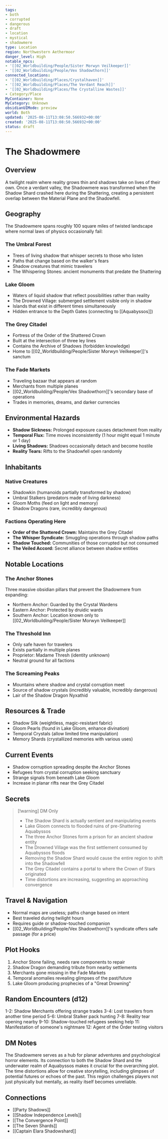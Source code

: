 ```yaml
---
tags:
- both
- corrupted
- dangerous
- draft
- location
- mystical
- shadowmere
type: Location
region: Northwestern Aethermoor
danger_level: High
notable_npcs:
- '[[02_Worldbuilding/People/Sister Morwyn Veilkeeper]]'
- '[[02_Worldbuilding/People/Vex Shadowthorn]]'
connected_locations:
- '[[02_Worldbuilding/Places/Crystalhaven]]'
- '[[02_Worldbuilding/Places/The Verdant Reach]]'
- '[[02_Worldbuilding/Places/The Crystalline Wastes]]'
- Category/Place
MyContainer: None
MyCategory: Unknown
obsidianUIMode: preview
world: Both
updated: '2025-08-11T13:08:50.566932+00:00'
created: '2025-08-11T13:08:50.566932+00:00'
status: draft
---
```





# The Shadowmere

## Overview
A twilight realm where reality grows thin and shadows take on lives of their own. Once a verdant valley, the Shadowmere was transformed when the Shadow Shard crashed here during the Shattering, creating a persistent overlap between the Material Plane and the Shadowfell.

## Geography
The Shadowmere spans roughly 100 square miles of twisted landscape where normal laws of physics occasionally fail:

### The Umbral Forest
- Trees of living shadow that whisper secrets to those who listen
- Paths that change based on the walker's fears
- Shadow creatures that mimic travelers
- The Whispering Stones: ancient monuments that predate the Shattering

### Lake Gloom
- Waters of liquid shadow that reflect possibilities rather than reality
- The Drowned Village: submerged settlement visible only in shadow
- Islands that exist in different times simultaneously
- Hidden entrance to the Depth Gates (connecting to [[Aquabyssos]])

### The Grey Citadel
- Fortress of the Order of the Shattered Crown
- Built at the intersection of three ley lines
- Contains the Archive of Shadows (forbidden knowledge)
- Home to [[02_Worldbuilding/People/Sister Morwyn Veilkeeper]]'s sanctum

### The Fade Markets
- Traveling bazaar that appears at random
- Merchants from multiple planes
- [[02_Worldbuilding/People/Vex Shadowthorn]]'s secondary base of operations
- Trades in memories, dreams, and darker currencies

## Environmental Hazards
- **Shadow Sickness:** Prolonged exposure causes detachment from reality
- **Temporal Flux:** Time moves inconsistently (1 hour might equal 1 minute or 1 day)
- **Living Shadows:** Shadows occasionally detach and become hostile
- **Reality Tears:** Rifts to the Shadowfell open randomly

## Inhabitants

### Native Creatures
- Shadowkin (humanoids partially transformed by shadow)
- Umbral Stalkers (predators made of living darkness)
- Gloom Moths (feed on light and memory)
- Shadow Dragons (rare, incredibly dangerous)

### Factions Operating Here
- **Order of the Shattered Crown:** Maintains the Grey Citadel
- **The Whisper Syndicate:** Smuggling operations through shadow paths
- **Shadow Touched:** Communities of those corrupted but not consumed
- **The Veiled Accord:** Secret alliance between shadow entities

## Notable Locations

### The Anchor Stones
Three massive obsidian pillars that prevent the Shadowmere from expanding:
- Northern Anchor: Guarded by the Crystal Wardens
- Eastern Anchor: Protected by druidic wards
- Southern Anchor: Location known only to [[02_Worldbuilding/People/Sister Morwyn Veilkeeper]]

### The Threshold Inn
- Only safe haven for travelers
- Exists partially in multiple planes
- Proprietor: Madame Thresh (identity unknown)
- Neutral ground for all factions

### The Screaming Peaks
- Mountains where shadow and crystal corruption meet
- Source of shadow crystals (incredibly valuable, incredibly dangerous)
- Lair of the Shadow Dragon Nyxathid

## Resources & Trade
- Shadow Silk (weightless, magic-resistant fabric)
- Gloom Pearls (found in Lake Gloom, enhance divination)
- Temporal Crystals (allow limited time manipulation)
- Memory Shards (crystallized memories with various uses)

## Current Events
- Shadow corruption spreading despite the Anchor Stones
- Refugees from crystal corruption seeking sanctuary
- Strange signals from beneath Lake Gloom
- Increase in planar rifts near the Grey Citadel

## Secrets
> [!warning] DM Only
> - The Shadow Shard is actually sentient and manipulating events
> - Lake Gloom connects to flooded ruins of pre-Shattering Aquabyssos
> - The three Anchor Stones form a prison for an ancient shadow entity
> - The Drowned Village was the first settlement consumed by Aquabyssos floods
> - Removing the Shadow Shard would cause the entire region to shift into the Shadowfell
> - The Grey Citadel contains a portal to where the Crown of Stars originated
> - Time distortions are increasing, suggesting an approaching convergence

## Travel & Navigation
- Normal maps are useless; paths change based on intent
- Best traveled during twilight hours
- Requires guide or shadow-touched companion
- [[02_Worldbuilding/People/Vex Shadowthorn]]'s syndicate offers safe passage (for a price)

## Plot Hooks
1. Anchor Stone failing, needs rare components to repair
2. Shadow Dragon demanding tribute from nearby settlements
3. Merchants gone missing in the Fade Markets
4. Temporal anomalies revealing glimpses of the past/future
5. Lake Gloom producing prophecies of a "Great Drowning"

## Random Encounters (d12)
1-2: Shadow Merchants offering strange trades
3-4: Lost travelers from another time period
5-6: Umbral Stalker pack hunting
7-8: Reality tear opening nearby
9-10: Shadow-touched refugees seeking help
11: Manifestation of someone's nightmare
12: Agent of the Order testing visitors

## DM Notes
The Shadowmere serves as a hub for planar adventures and psychological horror elements. Its connection to both the Shadow Shard and the underwater realm of Aquabyssos makes it crucial for the overarching plot. The time distortions allow for creative storytelling, including glimpses of potential futures or echoes of the past. This region challenges players not just physically but mentally, as reality itself becomes unreliable.


## Connections

- [[Party Shadows]]
- [[Shadow Independence Levels]]
- [[The Convergence Point]]
- [[The Seven Shards]]
- [[Captain Elara Shadowshard]]
